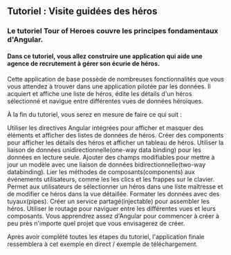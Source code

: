 ## Tutoriel : Visite guidées des héros

### Le tutoriel Tour of Heroes couvre les principes fondamentaux d'Angular.
#### Dans ce tutoriel, vous allez construire une application qui aide une agence de recrutement à gérer son écurie de héros.

Cette application de base possède de nombreuses fonctionnalités que vous vous attendez à trouver dans une application pilotée par les données. Il acquiert et affiche une liste de héros, édite les détails d'un héros sélectionné et navigue entre différentes vues de données héroïques.

À la fin du tutoriel, vous serez en mesure de faire ce qui suit :

Utiliser les directives Angular intégrées pour afficher et masquer des éléments et afficher des listes de données de héros.
Créer des components pour afficher les détails des héros et afficher un tableau de héros.
Utiliser la liaison de données unidirectionnelle(one-way data binding) pour les données en lecture seule.
Ajouter des champs modifiables pour mettre à jour un modèle avec une liaison de données bidirectionnelle(two-way databinding).
Lier les méthodes de composants(components) aux événements utilisateurs, comme les les clics et les frappes sur le clavier.
Permet aux utilisateurs de sélectionner un héros dans une liste maîtresse et de modifier ce héros dans la vue détaillée.
Formater les données avec des tuyaux(pipes).
Créer un service partagé(injectable) pour assembler les héros.
Utiliser le routage pour naviguer entre les différentes vues et leurs composants.
Vous apprendrez assez d'Angular pour commencer à créer à peu près n'importe quel projet que vous envisagerez de créer.

Après avoir complété toutes les étapes du tutoriel, l'application finale ressemblera à cet exemple en direct / exemple de téléchargement.
